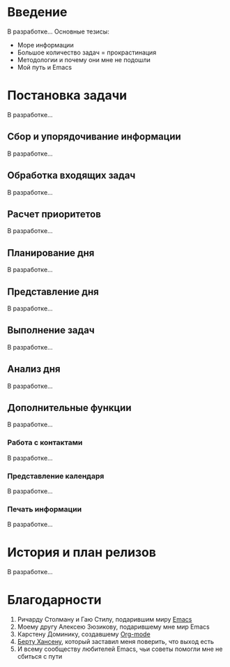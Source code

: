 # Введение #

В разработке...
Основные тезисы:
- Море информации
- Большое количество задач = прокрастинация
- Методологии и почему они мне не подошли
- Мой путь и Emacs

# Постановка задачи #

В разработке...

## Сбор и упорядочивание информации ##

В разработке...

## Обработка входящих задач ##

В разработке...

## Расчет приоритетов ##

В разработке...

## Планирование дня ##

В разработке...

## Представление дня ##

В разработке...

## Выполнение задач ##

В разработке...

## Анализ дня ##

В разработке...

## Дополнительные функции ##

В разработке...

### Работа с контактами ###

В разработке...

### Представление календаря ###

В разработке...

### Печать информации ###

В разработке...

# История и план релизов #

В разработке...

# Благодарности #

1. Ричарду Столману и Гаю Стилу, подарившим миру [Emacs](https://ru.wikipedia.org/wiki/Emacs)
2. Моему другу Алексею Зюзикову, подарившему мне мир Emacs
3. Карстену Доминику, создавшему [Org-mode](https://ru.wikipedia.org/wiki/Org-mode)
4. [Берту Хансену](http://doc.norang.ca/org-mode.html), который заставил меня поверить, что выход есть
5. И всему сообществу любителей Emacs, чьи советы помогли мне не сбиться с пути
